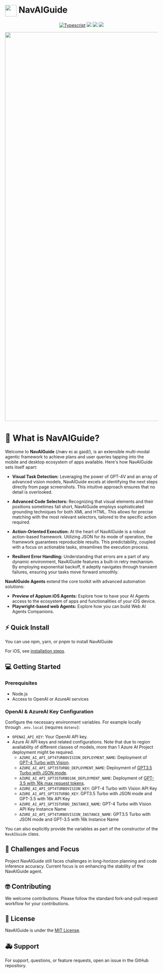 # <img align="center" src="https://github.com/francedot/NavAIGuide/blob/main/img/logo.png?raw=true" width="38"> NavAIGuide

<p align="center">
  <a href="/"><img src="https://img.shields.io/badge/typescript-gray?logo=typescript" alt="Typescript"></a>
  <a href="/"><img src="https://img.shields.io/badge/node-20_LTS-blue" /></a>
  <a href="https://opensource.org/licenses/MIT"><img src="https://img.shields.io/badge/License-MIT-yellow.svg" /></a>
  <a href="https://www.npmjs.com/package/navaiguide-ts"><img src="https://img.shields.io/badge/v.-0.0.1--preview_-green" /></a>
</p>

<p align="center">
  <img align="center" width="1280" src="https://github.com/francedot/NavAIGuide-TS/assets/11706033/bdc79ec6-c05c-4fb4-a01a-0a4b3b802ce9">
</p>

# 🤔 What is NavAIGuide?

Welcome to **NavAIGuide** (/næv eɪ aɪ ɡaɪd/), is an extensible multi-modal agentic framework to achieve plans and user queries tapping into the mobile and desktop ecosystem of apps available. Here's how NavAIGuide sets itself apart:

- **Visual Task Detection:** Leveraging the power of GPT-4V and an array of advanced vision models, NavAIGuide excels at identifying the next steps directly from page screenshots. This intuitive approach ensures that no detail is overlooked.

- **Advanced Code Selectors:** Recognizing that visual elements and their positions sometimes fall short, NavAIGuide employs sophisticated grounding techniques for both XML and HTML. This allows for precise matching with the most relevant selectors, tailored to the specific action required.

- **Action-Oriented Execution:** At the heart of NavAIGuide is a robust action-based framework. Utilizing JSON for its mode of operation, the framework guarantees reproducible results. This predictability, coupled with a focus on actionable tasks, streamlines the execution process.

- **Resilient Error Handling:** Understanding that errors are a part of any dynamic environment, NavAIGuide features a built-in retry mechanism. By employing exponential backoff, it adeptly navigates through transient failures, ensuring your tasks move forward smoothly.

**NavAIGuide Agents** extend the core toolkit with advanced automation solutions:
- **Preview of Appium iOS Agents:** Explore how to have your AI Agents access to the ecosystem of apps and functionalities of your iOS device.
- **Playwright-based web Agents:** Explore how you can build Web AI Agents Companions.

## ⚡️ Quick Install

You can use npm, yarn, or pnpm to install NavAIGuide

For iOS, see [installation steps](./packages/ios/README.md).

## 💻 Getting Started

### Prerequisites

- Node.js
- Access to OpenAI or AzureAI services

### OpenAI & AzureAI Key Configuration

Configure the necessary environment variables. For example locally through `.env.local` (requires `dotenv`):

- `OPENAI_API_KEY`: Your OpenAI API key.
- Azure AI API keys and related configurations. Note that due to region availability of different classes of models, more than 1 Azure AI Project deployment might be required.
  - `AZURE_AI_API_GPT4TURBOVISION_DEPLOYMENT_NAME`: Deployment of
 [GPT-4 Turbo with Vision](https://learn.microsoft.com/en-us/azure/ai-services/openai/how-to/gpt-with-vision).
  - `AZURE_AI_API_GPT35TURBO_DEPLOYMENT_NAME`: Deployment of [GPT3.5 Turbo with JSON mode](https://learn.microsoft.com/en-us/azure/ai-services/openai/how-to/json-mode).
  - `AZURE_AI_API_GPT35TURBO16K_DEPLOYMENT_NAME`: Deployment of
 [GPT-3.5 with 16k max request tokens](https://learn.microsoft.com/en-us/azure/ai-services/openai/concepts/models#gpt-35).
  - `AZURE_AI_API_GPT4TURBOVISION_KEY`: GPT-4 Turbo with Vision API Key
  - `AZURE_AI_API_GPT35TURBO_KEY`: GPT3.5 Turbo with JSON mode and GPT-3.5 with 16k API Key
  - `AZURE_AI_API_GPT35TURBO_INSTANCE_NAME`: GPT-4 Turbo with Vision API Key Instance Name
  - `AZURE_AI_API_GPT4TURBOVISION_INSTANCE_NAME`: GPT3.5 Turbo with JSON mode and GPT-3.5 with 16k Instance Name

You can also explicitly provide the variables as part of the constructor of the `NavAIGuide` class.

## 🚀 Challenges and Focus

Project NavAIGuide still faces challenges in long-horizon planning and code inference accuracy. Current focus is on enhancing the stability of the NavAIGuide agent.

## 🤓 Contributing

We welcome contributions. Please follow the standard fork-and-pull request workflow for your contributions.

## 🛂 License

NavAIGuide is under the [MIT License](LICENSE).

## 🚑 Support

For support, questions, or feature requests, open an issue in the GitHub repository.